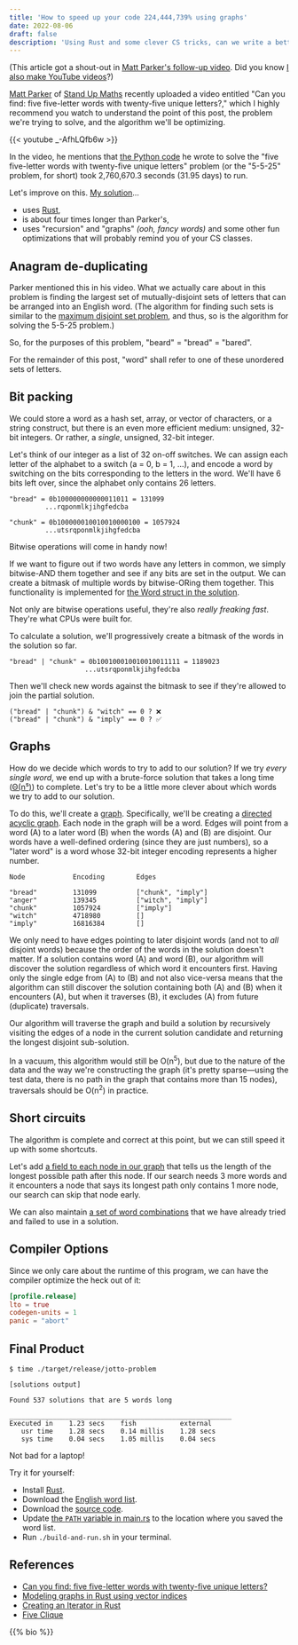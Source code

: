 ```yaml
---
title: 'How to speed up your code 224,444,739% using graphs'
date: 2022-08-06
draft: false
description: 'Using Rust and some clever CS tricks, can we write a better algorithm than a famous YouTuber?'
---
```


(This article got a shout-out in [Matt Parker's follow-up video](https://youtu.be/c33AZBnRHks?t=1068). Did you know [I also make YouTube videos](https://youtube.com/c/GeekLaunch)?)

[Matt Parker](https://twitter.com/standupmaths) of [Stand Up Maths](https://www.youtube.com/standupmaths) recently uploaded a video entitled "Can you find: five five-letter words with twenty-five unique letters?," which I highly recommend you watch to understand the point of this post, the problem we're trying to solve, and the algorithm we'll be optimizing.

{{< youtube _-AfhLQfb6w >}}

In the video, he mentions that [the Python code](https://github.com/standupmaths/fiveletterworda) he wrote to solve the "five five-letter words with twenty-five unique letters" problem (or the "5-5-25" problem, for short) took 2,760,670.3 seconds (31.95 days) to run.

Let's improve on this. [My solution](https://github.com/encody/jotto-problem)&hellip;

- uses [Rust](https://www.rust-lang.org/),
- is about four times longer than Parker's,
- uses "recursion" and "graphs" _(ooh, fancy words)_ and some other fun optimizations that will probably remind you of your CS classes.

## Anagram de-duplicating

Parker mentioned this in his video. What we actually care about in this problem is finding the largest set of mutually-disjoint sets of letters that can be arranged into an English word. (The algorithm for finding such sets is similar to the [maximum disjoint set problem](https://en.wikipedia.org/wiki/Maximum_disjoint_set), and thus, so is the algorithm for solving the 5-5-25 problem.)

So, for the purposes of this problem, "beard" = "bread" = "bared".

For the remainder of this post, "word" shall refer to one of these unordered sets of letters.

## Bit packing

We could store a word as a hash set, array, or vector of characters, or a string construct, but there is an even more efficient medium: unsigned, 32-bit integers. Or rather, a _single_, unsigned, 32-bit integer.

Let's think of our integer as a list of 32 on-off switches. We can assign each letter of the alphabet to a switch (a = 0, b = 1, &hellip;), and encode a word by switching on the bits corresponding to the letters in the word. We'll have 6 bits left over, since the alphabet only contains 26 letters.

    "bread" = 0b100000000000011011 = 131099
             ...rqponmlkjihgfedcba

    "chunk" = 0b100000010010010000100 = 1057924
             ...utsrqponmlkjihgfedcba

Bitwise operations will come in handy now!

If we want to figure out if two words have any letters in common, we simply bitwise-AND them together and see if any bits are set in the output. We can create a bitmask of multiple words by bitwise-ORing them together. This functionality is implemented for [the Word struct in the solution](https://github.com/encody/jotto-problem/blob/master/src/main.rs#L153-L215).

Not only are bitwise operations useful, they're also _really freaking fast_. They're what CPUs were built for.

To calculate a solution, we'll progressively create a bitmask of the words in the solution so far.

    "bread" | "chunk" = 0b100100010010010011111 = 1189023
                       ...utsrqponmlkjihgfedcba

Then we'll check new words against the bitmask to see if they're allowed to join the partial solution.

    ("bread" | "chunk") & "witch" == 0 ? ❌
    ("bread" | "chunk") & "imply" == 0 ? ✅

## Graphs

How do we decide which words to try to add to our solution? If we try _every single word_, we end up with a brute-force solution that takes a long time ([Θ(n⁵)](https://en.wikipedia.org/wiki/Big_O_notation#Use_in_computer_science)) to complete. Let's try to be a little more clever about which words we try to add to our solution.

To do this, we'll create a [graph](<https://en.wikipedia.org/wiki/Graph_(abstract_data_type)>). Specifically, we'll be creating a [directed acyclic graph](https://en.wikipedia.org/wiki/Directed_acyclic_graph). Each node in the graph will be a word. Edges will point from a word (A) to a later word (B) when the words (A) and (B) are disjoint. Our words have a well-defined ordering (since they are just numbers), so a "later word" is a word whose 32-bit integer encoding represents a higher number.

    Node            Encoding        Edges

    "bread"         131099          ["chunk", "imply"]
    "anger"         139345          ["witch", "imply"]
    "chunk"         1057924         ["imply"]
    "witch"         4718980         []
    "imply"         16816384        []

We only need to have edges pointing to later disjoint words (and not to _all_ disjoint words) because the order of the words in the solution doesn't matter. If a solution contains word (A) and word (B), our algorithm will discover the solution regardless of which word it encounters first. Having only the single edge from (A) to (B) and not also vice-versa means that the algorithm can still discover the solution containing both (A) and (B) when it encounters (A), but when it traverses (B), it excludes (A) from future (duplicate) traversals.

Our algorithm will traverse the graph and build a solution by recursively visiting the edges of a node in the current solution candidate and returning the longest disjoint sub-solution.

In a vacuum, this algorithm would still be O(n<sup>5</sup>), but due to the nature of the data and the way we're constructing the graph (it's pretty sparse&mdash;using the test data, there is no path in the graph that contains more than 15 nodes), traversals should be O(n<sup>2</sup>) in practice.

## Short circuits

The algorithm is complete and correct at this point, but we can still speed it up with some shortcuts.

Let's add [a field to each node in our graph](https://github.com/encody/jotto-problem/blob/master/src/main.rs#L122) that tells us the length of the longest possible path after this node. If our search needs 3 more words and it encounters a node that says its longest path only contains 1 more node, our search can skip that node early.

We can also maintain [a set of word combinations](https://github.com/encody/jotto-problem/blob/master/src/main.rs#L20-L34) that we have already tried and failed to use in a solution.

## Compiler Options

Since we only care about the runtime of this program, we can have the compiler optimize the heck out of it:

```toml
[profile.release]
lto = true
codegen-units = 1
panic = "abort"
```

## Final Product

    $ time ./target/release/jotto-problem

    [solutions output]

    Found 537 solutions that are 5 words long

    ________________________________________________________
    Executed in    1.23 secs    fish           external
       usr time    1.28 secs    0.14 millis    1.28 secs
       sys time    0.04 secs    1.05 millis    0.04 secs

Not bad for a laptop!

Try it for yourself:

- Install [Rust](https://www.rust-lang.org/tools/install).
- Download the [English word list](https://github.com/dwyl/english-words).
- Download the [source code](https://github.com/encody/jotto-problem).
- Update [the `PATH` variable in main.rs](https://github.com/encody/jotto-problem/blob/master/src/main.rs#L4) to the location where you saved the word list.
- Run `./build-and-run.sh` in your terminal.

## References

- [Can you find: five five-letter words with twenty-five unique letters?](https://www.youtube.com/watch?v=_-AfhLQfb6w)
- [Modeling graphs in Rust using vector indices](https://smallcultfollowing.com/babysteps/blog/2015/04/06/modeling-graphs-in-rust-using-vector-indices/)
- [Creating an Iterator in Rust](https://aloso.github.io/2021/03/09/creating-an-iterator)
- [Five Clique](https://gitlab.com/bpaassen/five_clique/-/tree/main/)

{{% bio %}}
